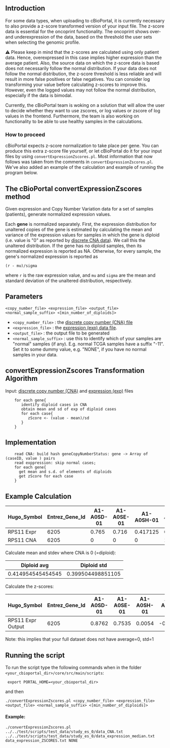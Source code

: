 ## Introduction
For some data types, when uploading to cBioPortal, it is currently necessary to also provide a z-score transformed version of your input file. The z-score data is essential for the oncoprint functionality. The oncoprint shows over- and underexpression of the data, based on the threshold the user sets when selecting the genomic profile. 

:warning: 
Please keep in mind that the z-scores are calculated using only patient data. Hence, overexpressed in this case implies higher expression than the average patient. Also, the source data on which the z-score data is based does not necessarily follow the normal distribution. If your data does not follow the normal distribution, the z-score threshold is less reliable and will result in more false positives or false negatives. You can consider log transforming your value before calculating z-scores to improve this. However, even the logged values may not follow the normal distribution, especially if the data is bimodal.

Currently, the cBioPortal team is woking on a solution that will allow the user to decide whether they want to use zscores, or log values or zscore of log values in the frontend. Furthermore, the team is also working on functionality to be able to use healthy samples in the calculations. 
 
### How to proceed
cBioPortal expects z-score normalization to take place per gene. You can produce this extra z-score file yourself, or let cBioPortal do it for your input files by using `convertExpressionZscores.pl`. Most information that now follows was taken from the comments in `convertExpressionZscores.pl`. We've also added an example of the calculation and example of running the program below.

## The cBioPortal convertExpressionZscores method
Given expression and Copy Number Variation data for a set of samples (patients), generate normalized expression values.

Each **gene** is normalized separately. First, the expression distribution for unaltered copies of the gene is estimated by calculating the mean and variance of the expression values for samples in which the gene is diploid (i.e. value is "0" as reported by [discrete CNA data](File-Formats.md#discrete-copy-number-data)). We call this the unaltered distribution. If the gene has no diploid samples, then its normalized expression is reported as NA. Otherwise, for every sample, the gene's normalized expression is reported as

```
(r - mu)/sigma
```

where `r` is the raw expression value, and `mu` and `sigma` are the mean and standard deviation of the unaltered distribution, respectively.

## Parameters

`<copy_number_file> <expression_file> <output_file> <normal_sample_suffix> <[min_number_of_diploids]>`

- `<copy_number_file>` : the [discrete copy number (CNA) file](File-Formats.md#discrete-copy-number-data) 
- `<expression_file>` : the [expression (exp) data file](File-Formats.md#expression-data). 
- `<output_file>` : the output file to be generated
- `<normal_sample_suffix>` : use this to identify which of your samples are "normal" samples (if any). E.g. normal TCGA samples have a suffix "-11". Set it to some dummy value, e.g. "NONE", if you have no normal samples in your data.

## convertExpressionZscores Transformation Algorithm 
Input: [discrete copy number (CNA)](File-Formats.md#discrete-copy-number-data) and [expression (exp)](File-Formats.md#expression-data) files

```
    for each gene{
       identify diploid cases in CNA
       obtain mean and sd of exp of diploid cases
       for each case{
          zScore <- (value - mean)/sd
       }
    }
```

## Implementation
```
    read CNA: build hash geneCopyNumberStatus: gene -> Array of (caseID, value ) pairs
    read exppression: skip normal cases;
    for each gene{
      get mean and s.d. of elements of diploids
      get zScore for each case
    }
```
## Example Calculation
Hugo_Symbol | Entrez_Gene_Id | A1-A0SD-01 | A1-A0SE-01 | A1-A0SH-01 | A1-A0SJ-01 | A1-A0SK-01 | A1-A0SM-01 | A1-A0SO-01 | A1-A0SP-01 | A2-A04N-01 | A2-A04P-01 | A2-A04Q-01 | A2-A04R-01 | A2-A04T-01 | A2-A04U-01 | A2-A04V-01 | A2-A04W-01 | A2-A04X-01 | A2-A04Y-01
--- | --- | --- | --- | --- | --- | --- | --- | --- | --- | --- | --- | --- | --- | --- | --- | --- | --- | --- |--- 
RPS11 Expr | 6205 | 0.765 | 0.716 | 0.417125 | 0.115 | 0.492875 | -0.525 | -0.169 | 0.396 | 0.50475 | 0.400875 | 0.393125 | 0.9165 | 0.627125 | 0.337125 | 0.705 | 0.16425 | 0.325 | 0.11175
RPS11 CNA | 6205 | 0 | 0 | 0 | 1 | 1 | 0 | -1 | 0 | 0 | 2 | 0 | 0 | 1 | -1 | 0 | 0 | -1 | 0

Calculate mean and stdev where CNA is 0 (=diploid):

Diploid avg | Diploid std
--- | ---
0.414954545454545 | 0.399504498851105

Calculate the z-scores:

Hugo_Symbol | Entrez_Gene_Id | A1-A0SD-01 | A1-A0SE-01 | A1-A0SH-01 | A1-A0SJ-01 | A1-A0SK-01 | A1-A0SM-01 | A1-A0SO-01 | A1-A0SP-01 | A2-A04N-01 | A2-A04P-01 | A2-A04Q-01 | A2-A04R-01 | A2-A04T-01 | A2-A04U-01 | A2-A04V-01 | A2-A04W-01 | A2-A04X-01 | A2-A04Y-01
--- | --- | --- | --- | --- | --- | --- | --- | --- | --- | --- | --- | --- | --- | --- | --- | --- | --- | --- |--- 
RPS11 Expr Output | 6205 | 0.8762 | 0.7535 | 0.0054 | -0.7508 | 0.1950 | -2.3528 | -1.4617 | -0.0474 | 0.2248 | -0.0352 | -0.0546 | 1.2554 | 0.5311 | -0.1948 | 0.7260 | -0.6275 | -0.2252 | -0.7590

Note: this implies that your full dataset does not have average=0, std=1

## Running the script


To run the script type the following commands when in the folder `<your_cbioportal_dir>/core/src/main/scripts`: 

```
 export PORTAL_HOME=<your_cbioportal_dir>
```

and then 

```
./convertExpressionZscores.pl <copy_number_file> <expression_file> <output_file> <normal_sample_suffix> <[min_number_of_diploids]>
```

#### Example:

```
./convertExpressionZscores.pl  ../../test/scripts/test_data/study_es_0/data_CNA.txt ../../test/scripts/test_data/study_es_0/data_expression_median.txt data_expression_ZSCORES.txt NONE
```

